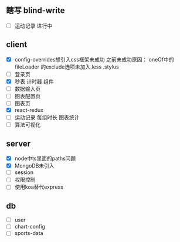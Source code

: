 ## 瞎写 blind-write

- [ ] 运动记录 进行中

## client

- [x] config-overrides想引入css框架未成功 之前未成功原因：
    oneOf中的fileLoader 的exclude选项未加入.less .stylus
- [ ] 登录页
- [x] 秒表 计时器 组件
- [ ] 数据输入页
- [ ] 图表配置页
- [ ] 图表页
- [x] react-redux
- [ ] 运动记录 每组时长 图表统计
- [ ] 算法可视化 

## server

- [x] node中ts里面的paths问题 
- [x] MongoDB未引入
- [ ] session
- [ ] 权限控制
- [ ] 使用koa替代express

## db

- [ ] user
- [ ] chart-config
- [ ] sports-data